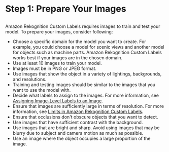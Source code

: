 # Step 1: Prepare Your Images<a name="gs-step-prepare-images-cli"></a>

## <a name="pi-images-recommmendations"></a>

Amazon Rekognition Custom Labels requires images to train and test your model\. To prepare your images, consider following:
+ Choose a specific domain for the model you want to create\. For example, you could choose a model for scenic views and another model for objects such as machine parts\. Amazon Rekognition Custom Labels works best if your images are in the chosen domain\.
+ Use at least 10 images to train your model\.
+ Images must be in PNG or JPEG format\.
+ Use images that show the object in a variety of lightings, backgrounds, and resolutions\.
+ Training and testing images should be similar to the images that you want to use the model with\. 
+ Decide what labels to assign to the images\. For more information, see [Assigning Image\-Level Labels to an Image](rv-assign-labels.md)\.
+ Ensure that images are sufficiently large in terms of resolution\. For more information, see [Limits in Amazon Rekognition Custom Labels](limits.md)\.
+ Ensure that occlusions don't obscure objects that you want to detect\.
+ Use images that have sufficient contrast with the background\. 
+ Use images that are bright and sharp\. Avoid using images that may be blurry due to subject and camera motion as much as possible\.
+ Use an image where the object occupies a large proportion of the image\.